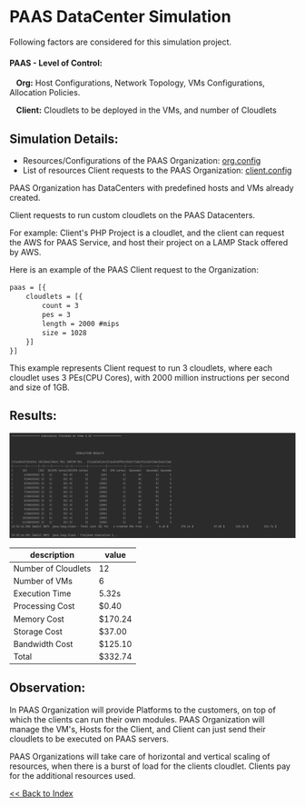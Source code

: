 # PAAS DataCenter Simulation

Following factors are considered for this simulation project.

#### PAAS - Level of Control:

&nbsp;&nbsp; **Org:** Host Configurations, Network Topology, VMs Configurations, Allocation Policies.

&nbsp;&nbsp; **Client:** Cloudlets to be deployed in the VMs, and number of Cloudlets

## Simulation Details:

- Resources/Configurations of the PAAS Organization: [org.config](https://github.com/laxmena/CloudOrg-Simulator/blob/main/src/main/resources/simulation2/org.conf)
- List of resources Client requests to the PAAS Organization: [client.config](https://github.com/laxmena/CloudOrg-Simulator/blob/main/src/main/resources/simulation2/client.conf)

PAAS Organization has DataCenters with predefined hosts and VMs already created. 

Client requests to run custom cloudlets on the PAAS Datacenters.

For example: Client's PHP Project is a cloudlet, and the client can request the AWS for PAAS Service, and host their project on a LAMP Stack offered by AWS.

Here is an example of the PAAS Client request to the Organization: 
```
paas = [{
    cloudlets = [{
        count = 3
        pes = 3 
        length = 2000 #mips
        size = 1028
    }]
}]
```
This example represents Client request to run 3 cloudlets, where each cloudlet uses 3 PEs(CPU Cores), with 2000 million instructions per second and size of 1GB.

## Results:
![PAAS DataCenter Simulation Result](assets/simulation2/paas.PNG)


| description | value |
|-------------|-------|
| Number of Cloudlets  | 12 |
| Number of VMs | 6 |
| Execution Time | 5.32s |
| Processing Cost | $0.40 |
| Memory Cost | $170.24 |
| Storage Cost | $37.00 |
| Bandwidth Cost | $125.10 |
| Total | $332.74 |

## Observation:

In PAAS Organization will provide Platforms to the customers, on top of which the clients can run their own modules.
PAAS Organization will manage the VM's, Hosts for the Client, and Client can just send their cloudlets to be executed on PAAS servers.

PAAS Organizations will take care of horizontal and vertical scaling of resources, when there is a burst of load for the clients cloudlet. 
Clients pay for the additional resources used.

[<< Back to Index](README.md)